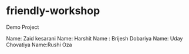 # friendly-workshop
Demo Project

Name: Zaid kesarani
Name: Harshit 
Name : Brijesh Dobariya
Name: Uday Chovatiya
Name:Rushi Oza

